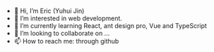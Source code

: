 - 👋 Hi, I’m Eric (Yuhui Jin)
- 👀 I’m interested in web development.
- 🌱 I’m currently learning React, ant design pro, Vue and TypeScript
- 💞️ I’m looking to collaborate on ...
- 📫 How to reach me: through github

<!---
EricJKing/EricJKing is a ✨ special ✨ repository because its `README.md` (this file) appears on your GitHub profile.
You can click the Preview link to take a look at your changes.
--->
